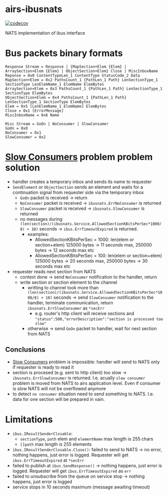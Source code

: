 # airs-ibusnats
[![codecov](https://codecov.io/gh/untillpro/airs-ibusnats/branch/master/graph/badge.svg?token=HmtGrmC6C1)](https://codecov.io/gh/untillpro/airs-ibusnats)

NATS implementation of ibus interface

# Bus packets binary formats
```
Response Stream = Response | {MapSection+Elem {Elem} | ArraySection+Elem {Elem} | ObjectSection+Elem} Close | MiscInboxName
Reponse = 0x0 ContentTypeLen_1 ContentType StatusCode_2 Data
MapSection+Elem = 0x2 PathsCount_1 {PathLen_1 Path} LenSectionType_1 SectionType LenElemName_1 ElemName ElemBytes
ArraySection+Elem = 0x3 PathsCount_1 {PathLen_1 Path} LenSectionType_1 SectionType ElemBytes
ObjectSection+Elem = 0x4 PathsCount_1 {PathLen_1 Path} LenSectionType_1 SectionType ElemBytes
Elem = 0x5 [LenElemName_1 ElemName] ElemBytes
Close = 0x1 [ErrorMessage]
MiscInboxName = 0x6 Name
```
```
Misc Stream = GoOn | NoConsumer | SlowConsumer
GoOn = 0x0
NoConsumer = 0x1
SlowConsumer = 0x2
```

# [Slow Consumers](https://docs.nats.io/nats-server/nats_admin/slow_consumers) problem problem solution
- handler creates a temporary inbox and sends its name to requester
- `SendElement` or `ObjectSection` sends an element and waits for a continuation signal from requester side via the temporary inbox
  - `GoOn` packet is received -> return
  - `NoConsumer` packet is received -> `ibusnats.ErrNoConsumer` is returned
  - `SlowConsumer` packet is received -> `ibusnats.SlowConsumer` is returned
  - no messages during `(len(section)/(ibusnats.Service.AllowedSectionKBitsPerSec*1000/8) + 10)` seconds -> `ibus.ErrTimeoutExpired` is returned.
    - examples:
      - AllowedSectionKBitsPerSec = 1000: len(elem or section+elem) 125000 bytes -> 11 seconds max, 250000 bytes -> 12 seconds max etc
  	  - AllowedSectionKBitsPerSec = 100: len(elem or section+elem) 125000 bytes -> 20 seconds max, 250000 bytes -> 30 seconds max etc
- requester reads next section from NATS
  - context done -> send `NoConsumer` notification to the handler, return
  - write section or section element to the channel
    - writting to channel took more than `(len(section)/(ibusnats.Service.AllowedSectionKBitsPerSec*1000/8) + 10)` seconds -> send `SlowConsumer` notification to the handler, terminate communication, return `ibusnats.ErrSlowConsumer` as `*secErr`
      - e.g. router's http client will receive sections and `"status":500,"errorDescription":"section is processed too slow"`
    - otherwise -> send `GoOn` packet to handler, wait for next section from NATS

## Conclusions
- [Slow Consumers](https://docs.nats.io/nats-server/nats_admin/slow_consumers) problem is impossible: handler will send to NATS only if requester is ready to read it
- section is procesed (e.g. sent to http client) too slow -> `ibusnats.ErrSlowConsumer` is returned. I.e. acually `slow consumer` problem is moved from NATS to airs application level. Even if consumer is slow NATS will not be overflowed anymore
- to detect `no consumer` situation need to send something to NATS. I.e. data for one section will be prepared in vain.

# Limitations
- `ibus.IResultSenderClosable`:
  - `sectionType`, `path` elem and `elementName` max length is 255 chars
  - `[]path` max length is 255 elements
- `ibus.IResultSenderClosable.Close()`: failed to send to NATS -> no error, nothing happens, just error is logged. Requester will get `ibus.ErrTimeoutExpired` at `*secErr`
- failed to publish at `ibus.SendResponse()` -> nothing happens, just error is logged. Requester will get `ibus.ErrTimeoutExpired` as `err`
- failed to unsubscribe from the queue on service stop -> nothing happens, just error is logged
- service stops in 10 seconds maximum (message awaiting timeout)
